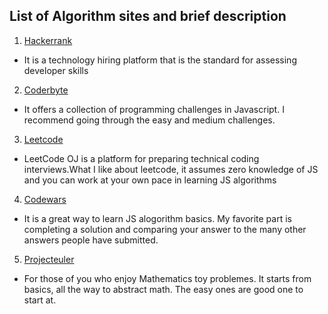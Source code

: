 ## List of Algorithm sites and brief description

1. [Hackerrank](https://www.hackerrank.com)
- It is a technology hiring platform that is the standard for assessing developer skills
2. [Coderbyte](https://coderbyte.com)
- It offers a collection of programming challenges in Javascript. I recommend going through the easy and medium challenges.
3. [Leetcode](https://leetcode.com)
- LeetCode OJ is a platform for preparing technical coding interviews.What I like about leetcode, it assumes zero knowledge of JS and you can work at your own pace in learning JS algorithms
4. [Codewars](http://www.codewars.com)
- It is a great way to learn JS alogorithm basics. My favorite part is completing a solution and comparing your answer to the many other answers people have submitted.
5. [Projecteuler](http://projecteuler.net)
- For those of you who enjoy Mathematics toy problemes. It starts from basics, all the way to abstract math. The easy ones are good one to start at.
